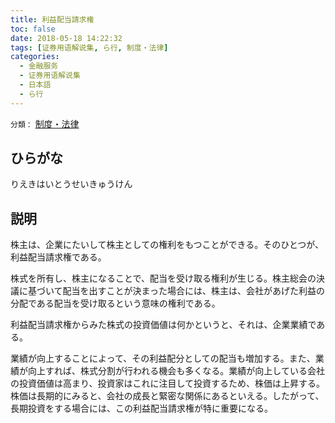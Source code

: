 ```yaml
---
title: 利益配当請求権
toc: false
date: 2018-05-18 14:22:32
tags: [证券用语解说集, ら行, 制度・法律]
categories:
  - 金融服务
  - 证券用语解说集
  - 日本語
  - ら行
---
```


`分類：` [制度・法律](/tags/制度・法律/)

## ひらがな

りえきはいとうせいきゅうけん

## 説明

株主は、企業にたいして株主としての権利をもつことができる。そのひとつが、利益配当請求権である。

株式を所有し、株主になることで、配当を受け取る権利が生じる。株主総会の決議に基づいて配当を出すことが決まった場合には、株主は、会社があげた利益の分配である配当を受け取るという意味の権利である。

利益配当請求権からみた株式の投資価値は何かというと、それは、企業業績である。

業績が向上することによって、その利益配分としての配当も増加する。また、業績が向上すれば、株式分割が行われる機会も多くなる。業績が向上している会社の投資価値は高まり、投資家はこれに注目して投資するため、株価は上昇する。株価は長期的にみると、会社の成長と緊密な関係にあるといえる。したがって、長期投資をする場合には、この利益配当請求権が特に重要になる。
